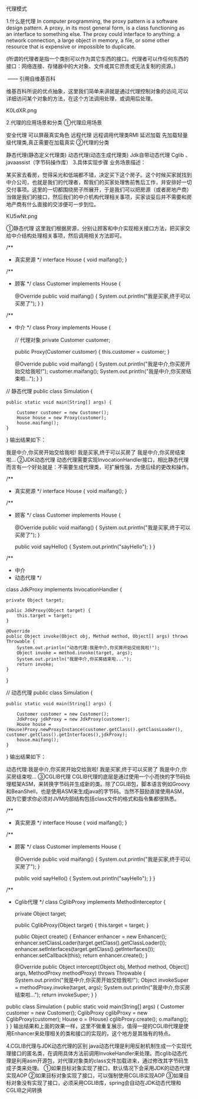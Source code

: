 代理模式
 

1.什么是代理
In computer programming, the proxy pattern is a software design pattern. A proxy, in its most general form, is a class functioning as an interface to something else. The proxy could interface to anything: a network connection, a large object in memory, a file, or some other resource that is expensive or impossible to duplicate.

(所谓的代理者是指一个类别可以作为其它东西的接口。代理者可以作任何东西的接口：网络连接、存储器中的大对象、文件或其它昂贵或无法复制的资源。)

​ —— 引用自维基百科

维基百科所说的优点抽象，这里我们简单来讲就是通过代理控制对象的访问,可以详细访问某个对象的方法，在这个方法调用处理，或调用后处理。

K0LdXR.png

2.代理的应用场景和分类
①代理应用场景

安全代理 可以屏蔽真实角色
远程代理 远程调用代理类RMI
延迟加载 先加载轻量级代理类,真正需要在加载真实
②代理的分类

静态代理(静态定义代理类)
动态代理(动态生成代理类)
Jdk自带动态代理
Cglib 、javaassist（字节码操作库）
3.具体实现步骤
业务场景描述：

​ 某买家去看房，觉得采光和低端都不错，决定买下这个房子。这个时候买家就找到中介公司，也就是我们的代理者，帮我们的买家处理售前售后工作，并安排好一切交付事项。这里的一切都围绕房子所展开，于是我们可以把房源（或者房地产商）当做是我们的接口，然后我们的中介机构代理相关事项，买家谈妥后并不需要和房地产商有什么直接的交涉便可一步到位。

KU5wNt.png

①静态代理
​ 这里我们根据房源，分别让顾客和中介实现相关接口方法，把买家交给中介结构处理相关事项，然后调用相关方法即可。

/**
 * 真实房源
 */
interface House {
    void maifang();
}
  
/**
 * 顾客
 */
class Customer implements House {
  
    @Override
    public void maifang() {
        System.out.println("我是买家,终于可以买房了");
    }
}
  
/**
 * 中介
 */
class Proxy implements House {
  
    // 代理对象
    private Customer customer;
  
    public Proxy(Customer customer) {
        this.customer = customer;
    }
  
    @Override
    public void maifang() {
        System.out.println("我是中介,你买房开始交给我啦!");
        customer.maifang();
        System.out.println("我是中介,你买房结束啦...");
    }
}
  
// 静态代理
public class Simulation {
  
    public static void main(String[] args) {
  
        Customer customer = new Customer();
        House house = new Proxy(customer);
        house.maifang();
    }
}
输出结果如下：

我是中介,你买房开始交给我啦!
我是买家,终于可以买房了
我是中介,你买房结束啦...
②JDK动态代理
​ 动态代理需要实现InvocationHandler接口，相比静态代理而言有一个好处就是：不需要生成代理类，可扩展性强，方便后续的更改和操作。

/**
 * 真实房源
 */
interface House {
    void maifang();
}
  
/**
 * 顾客
 */
class Customer implements House {
  
    @Override
    public void maifang() {
        System.out.println("我是买家,终于可以买房了");
    }
  
    public void sayHello() {
        System.out.println("sayHello");
    }
}
  
/**
 * 中介
 * 动态代理
 */
  
class JdkProxy implements InvocationHandler {
  
    private Object target;
  
    public JdkProxy(Object target) {
        this.target = target;
    }
  
    @Override
    public Object invoke(Object obj, Method method, Object[] args) throws Throwable {
        System.out.println("动态代理:我是中介,你买房开始交给我啦!");
        Object invoke = method.invoke(target, args);
        System.out.println("我是中介,你买房结束啦...");
        return invoke;
    }
}
  
  
// 动态代理
public class Simulation {
  
    public static void main(String[] args) {
  
        Customer customer = new Customer();
        JdkProxy jdkProxy = new JdkProxy(customer);
        House house = (House)Proxy.newProxyInstance(customer.getClass().getClassLoader(), 							customer.getClass().getInterfaces(),jdkProxy);
        house.maifang();
    }
}
输出结果如下：

动态代理:我是中介,你买房开始交给我啦!
我是买家,终于可以买房了
我是中介,你买房结束啦...
③CGLIB代理
​ CGLIB代理的底层是通过使用一个小而快的字节码处理框架ASM，来转换字节码并生成新的类。除了CGLIB包，脚本语言例如Groovy和BeanShell，也是使用ASM来生成java的字节码。当然不鼓励直接使用ASM，因为它要求你必须对JVM内部结构包括class文件的格式和指令集都很熟悉。

/**
 * 真实房源
 */
interface House {
    void maifang();
}
  
/**
 * 顾客
 */
class Customer implements House {
  
    @Override
    public void maifang() {
        System.out.println("我是买家,终于可以买房了");
    }
  
    public void sayHello() {
        System.out.println("sayHello");
    }
}
  
/**
 * Cglib代理
 */
class CglibProxy implements MethodInterceptor {
  
    private Object target;
  
    public CglibProxy(Object target) {
        this.target = target;
    }
  
    public Object create() {
        Enhancer enhancer = new Enhancer();
        enhancer.setClassLoader(target.getClass().getClassLoader());
        enhancer.setInterfaces(target.getClass().getInterfaces());
        enhancer.setCallback(this);
        return enhancer.create();
    }
  
    @Override
    public Object intercept(Object obj, Method method, Object[] args, MethodProxy 									methodProxy) throws Throwable {
        System.out.println("我是中介,你买房开始交给我啦!");
        Object invokeSuper = methodProxy.invoke(target, args);
        System.out.println("我是中介,你买房结束啦...");
        return invokeSuper;
    }
}
  
public class Simulation {
    public static void main(String[] args) {
        Customer customer = new Customer();
        CglibProxy cglibProxy = new CglibProxy(customer);
        House o = (House) cglibProxy.create();
        o.maifang();
    }
}
​ 输出结果和上面的效果一样，这里不做重复展示，值得一提的CGLIB代理是使用Enhancer来处理相关的类和接口的实现的，这个地方是其独有的特点。

4.CGLIB代理与JDK动态代理的区别
​ java动态代理是利用反射机制生成一个实现代理接口的匿名类，在调用具体方法前调用InvokeHandler来处理。而cglib动态代理是利用asm开源包，对代理对象类的class文件加载进来，通过修改其字节码生成子类来处理。 ①如果目标对象实现了接口，默认情况下会采用JDK的动态代理实现AOP ②如果目标对象实现了接口，可以强制使用CGLIB实现AOP ③如果目标对象没有实现了接口，必须采用CGLIB库，spring会自动在JDK动态代理和CGLIB之间转换

